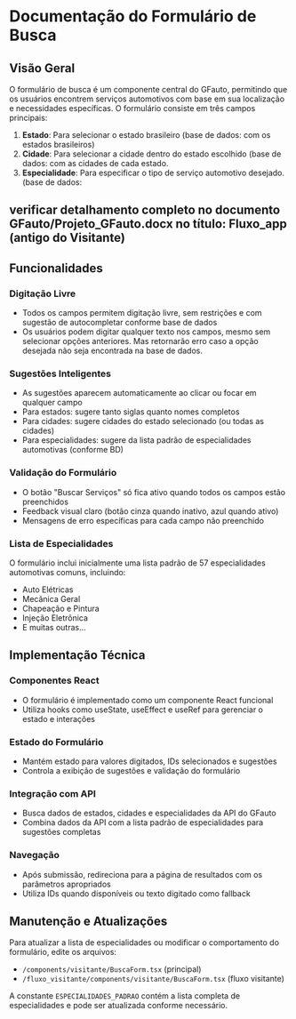 # Documentação do Formulário de Busca

## Visão Geral

O formulário de busca é um componente central do GFauto, permitindo que os usuários encontrem serviços automotivos com base em sua localização e necessidades específicas. O formulário consiste em três campos principais:

1. **Estado**: Para selecionar o estado brasileiro (base de dados: com os estados brasileiros)
2. **Cidade**: Para selecionar a cidade dentro do estado escolhido (base de dados: com as cidades de cada estado.
3. **Especialidade**: Para especificar o tipo de serviço automotivo desejado. (base de dados: 

## verificar detalhamento completo no documento GFauto/Projeto_GFauto.docx no título: Fluxo_app (antigo do Visitante)

## Funcionalidades

### Digitação Livre
- Todos os campos permitem digitação livre, sem restrições e com sugestão de autocompletar conforme base de dados
- Os usuários podem digitar qualquer texto nos campos, mesmo sem selecionar opções anteriores. Mas retornarão erro caso a opção desejada não seja encontrada na base de dados.

### Sugestões Inteligentes
- As sugestões aparecem automaticamente ao clicar ou focar em qualquer campo
- Para estados: sugere tanto siglas quanto nomes completos
- Para cidades: sugere cidades do estado selecionado (ou todas as cidades)
- Para especialidades: sugere da lista padrão de especialidades automotivas (conforme BD)

### Validação do Formulário
- O botão "Buscar Serviços" só fica ativo quando todos os campos estão preenchidos
- Feedback visual claro (botão cinza quando inativo, azul quando ativo)
- Mensagens de erro específicas para cada campo não preenchido

### Lista de Especialidades
O formulário inclui inicialmente uma lista padrão de 57 especialidades automotivas comuns, incluindo:
- Auto Elétricas
- Mecânica Geral
- Chapeação e Pintura
- Injeção Eletrônica
- E muitas outras...

## Implementação Técnica

### Componentes React
- O formulário é implementado como um componente React funcional
- Utiliza hooks como useState, useEffect e useRef para gerenciar o estado e interações

### Estado do Formulário
- Mantém estado para valores digitados, IDs selecionados e sugestões
- Controla a exibição de sugestões e validação do formulário

### Integração com API
- Busca dados de estados, cidades e especialidades da API do GFauto
- Combina dados da API com a lista padrão de especialidades para sugestões completas

### Navegação
- Após submissão, redireciona para a página de resultados com os parâmetros apropriados
- Utiliza IDs quando disponíveis ou texto digitado como fallback

## Manutenção e Atualizações

Para atualizar a lista de especialidades ou modificar o comportamento do formulário, edite os arquivos:
- `/components/visitante/BuscaForm.tsx` (principal)
- `/fluxo_visitante/components/visitante/BuscaForm.tsx` (fluxo visitante)

A constante `ESPECIALIDADES_PADRAO` contém a lista completa de especialidades e pode ser atualizada conforme necessário.
